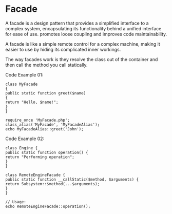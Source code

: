 # Facade
A facade is a design pattern that provides a simplified interface to a complex system,
encapsulating its functionality behind a unified interface for ease of use.
promotes loose coupling and improves code maintainability.

A facade is like a simple remote control for a complex machine,
making it easier to use by hiding its complicated inner workings.

The way facades work is they resolve the class out of the container
and then call the method you call statically.

Code Example 01:
```
class MyFacade
{
public static function greet($name)
{
return "Hello, $name!";
}
}

require_once 'MyFacade.php';
class_alias('MyFacade', 'MyFacadeAlias');
echo MyFacadeAlias::greet('John');
```

Code Example 02:
```
class Engine {
public static function operation() {
return "Performing operation";
}
}

class RemoteEngineFacade {
public static function __callStatic($method, $arguments) {
return Subsystem::$method(...$arguments);
}
}

// Usage:
echo RemoteEngineFacade::operation();

```